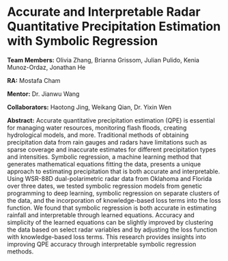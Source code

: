 # **Accurate and Interpretable Radar Quantitative Precipitation Estimation with Symbolic Regression**

**Team Members:** Olivia Zhang, Brianna Grissom, Julian Pulido, Kenia Munoz-Ordaz, Jonathan He

**RA:** Mostafa Cham

**Mentor:** Dr. Jianwu Wang

**Collaborators:** Haotong Jing, Weikang Qian, Dr. Yixin Wen

**Abstract:** Accurate quantitative precipitation estimation (QPE) is essential for managing water resources, monitoring flash floods, creating hydrological models, and more. Traditional methods of obtaining precipitation data from rain gauges and radars have limitations such as sparse coverage and inaccurate estimates for different precipitation types and intensities. Symbolic regression, a machine learning method that generates mathematical equations fitting the data, presents a unique approach to estimating precipitation that is both accurate and interpretable. Using WSR-88D dual-polarimetric radar data from Oklahoma and Florida over three dates, we tested symbolic regression models from genetic programming to deep learning, symbolic regression on separate clusters of the data, and the incorporation of knowledge-based loss terms into the loss function. We found that symbolic regression is both accurate in estimating rainfall and interpretable through learned equations. Accuracy and simplicity of the learned equations can be slightly improved by clustering the data based on select radar variables and by adjusting the loss function with knowledge-based loss terms. This research provides insights into improving QPE accuracy through interpretable symbolic regression methods.
